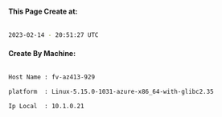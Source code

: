 
   
#### This Page Create at:

```bash

2023-02-14 - 20:51:27 UTC

```

#### Create By Machine:

```bash

Host Name : fv-az413-929

platform  : Linux-5.15.0-1031-azure-x86_64-with-glibc2.35

Ip Local  : 10.1.0.21

```

